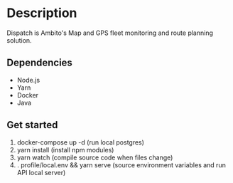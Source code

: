 # Description

Dispatch is Ambito's Map and GPS fleet monitoring and route planning solution.


## Dependencies

* Node.js
* Yarn
* Docker
* Java

## Get started

1. docker-compose up -d (run local postgres)
2. yarn install (install npm modules)
3. yarn watch (compile source code when files change)
4. . profile/local.env && yarn serve (source environment variables and run API local server)
